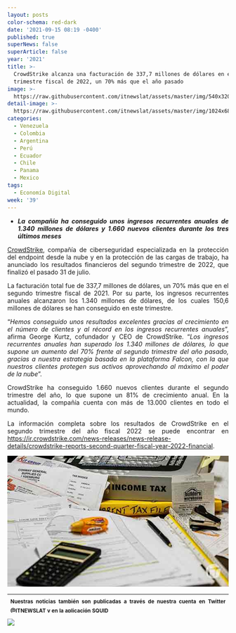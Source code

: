 ```yaml
---
layout: posts
color-schema: red-dark
date: '2021-09-15 08:19 -0400'
published: true
superNews: false
superArticle: false
year: '2021'
title: >-
  CrowdStrike alcanza una facturación de 337,7 millones de dólares en el segundo
  trimestre fiscal de 2022, un 70% más que el año pasado
image: >-
  https://raw.githubusercontent.com/itnewslat/assets/master/img/540x320/Ingresos-p.jpg
detail-image: >-
  https://raw.githubusercontent.com/itnewslat/assets/master/img/1024x680/Ingresos-g.jpg
categories:
  - Venezuela
  - Colombia
  - Argentina
  - Perú
  - Ecuador
  - Chile
  - Panama
  - Mexico
tags:
  - Economía Digital
week: '39'
---
```

<ul style="list-style-type: disc; text-align: justify;">
	<li><strong><em>La compañía ha conseguido unos ingresos recurrentes anuales de 1.340 millones de dólares y 1.660 nuevos clientes durante los tres últimos meses </em></strong></li>
</ul>
<p style="text-align: justify;"><a href="https://www.crowdstrike.com/sites/es/">CrowdStrike</a>, compañía de ciberseguridad especializada en la protección del endpoint desde la nube y en la protección de las cargas de trabajo, ha anunciado los resultados financieros del segundo trimestre de 2022, que finalizó el pasado 31 de julio.</p>
<p style="text-align: justify;">La facturación total fue de 337,7 millones de dólares, un 70% más que en el segundo trimestre fiscal de 2021. Por su parte, los ingresos recurrentes anuales alcanzaron los 1.340 millones de dólares, de los cuales 150,6 millones de dólares se han conseguido en este trimestre.</p>
<p style="text-align: justify;">“<em>Hemos conseguido unos resultados excelentes gracias al crecimiento en el número de clientes y al récord en los ingresos recurrentes anuales</em>”, afirma George Kurtz, cofundador y CEO de CrowdStrike. “<em>Los ingresos recurrentes anuales han superado los 1.340 millones de dólares, lo que supone un aumento del 70% frente al segundo trimestre del año pasado, gracias a nuestra estrategia basada en la plataforma Falcon, con la que nuestros clientes protegen sus activos aprovechando al máximo el poder de la nube</em>”.</p>
<p style="text-align: justify;">CrowdStrike ha conseguido 1.660 nuevos clientes durante el segundo trimestre del año, lo que supone un 81% de crecimiento anual. En la actualidad, la compañía cuenta con más de 13.000 clientes en todo el mundo.</p>
<p style="text-align: justify;">La información completa sobre los resultados de CrowdStrike en el segundo trimestre del año fiscal 2022 se puede encontrar en <a href="https://ir.crowdstrike.com/news-releases/news-release-details/crowdstrike-reports-second-quarter-fiscal-year-2022-financial">https://ir.crowdstrike.com/news-releases/news-release-details/crowdstrike-reports-second-quarter-fiscal-year-2022-financial</a>.</p>

![](https://raw.githubusercontent.com/itnewslat/assets/master/img/540x320/Ingresos-p.jpg)

<table style="height: 42px;" width="569">
<tbody>
<tr>
<td style="text-align: justify;"><sub><strong>Nuestras noticias también son publicadas a través de nuestra cuenta en Twitter <a href="https://twitter.com/itnewslat?lang=es">@ITNEWSLAT</a> y en la aplicación <a href="https://squidapp.co/en/">SQUID</a></strong></sub></td>
</tr>
</tbody>
</table>

<img src="https://tracker.metricool.com/c3po.jpg?hash=56f88a41e39ab42c063cc51676587a04"/>

